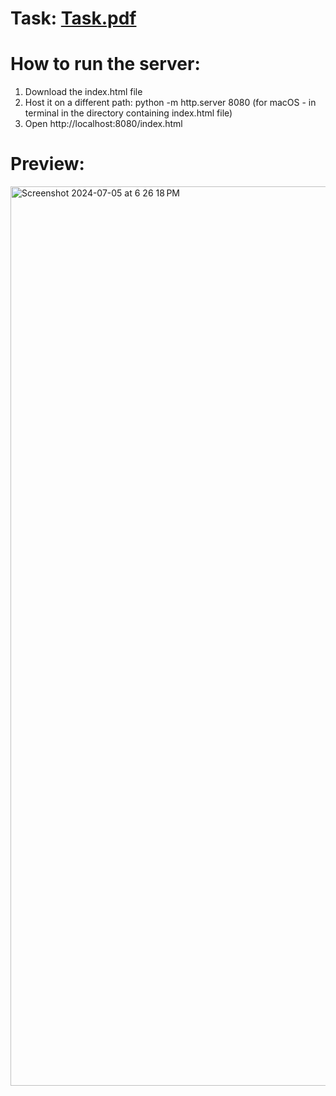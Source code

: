 # Task: [Task.pdf](https://github.com/user-attachments/files/16110022/Recruitment.Task.2.pdf)

# How to run the server:

1. Download the index.html file
2. Host it on a different path: python -m http.server 8080 (for macOS - in terminal in the directory containing index.html file)
3. Open http://localhost:8080/index.html

# Preview:

<img width="1439" alt="Screenshot 2024-07-05 at 6 26 18 PM" src="https://github.com/Udit21Ag/cc_backend_task2/assets/150537148/4f599570-f594-4723-8bd6-bf38668aa02f">
